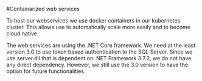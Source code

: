 #Containarized web services

To host our webservices we use docker containers in our kubernetes cluster.
This allows use to automatically scale more easily and to become cloud native.

The web services are using the .NET Core framework.
We need at the least version 3.0 to use token based authentication to the SQL Server.
Since we use server.dll that is dependent on .NET Framework 3.7.2, we do not have any direct dependency.
However, we still use the 3.0 version to have the option for future functionalities.
